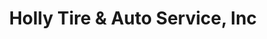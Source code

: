 ---
title: "Holly Tire & Auto Service, Inc"
url: /holly/holly-tire-and-auto-service-inc/
shop: car repair
---